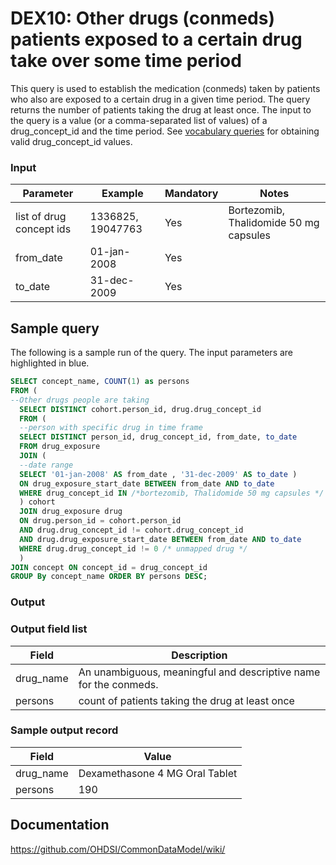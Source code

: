 # DEX10: Other drugs (conmeds) patients exposed to a certain drug take over some time period

This query is used to establish the medication (conmeds) taken by patients who also are exposed to a certain drug in a given time period. The query returns the number of patients taking the drug at least once. The input to the query is a value (or a comma-separated list of values) of a drug_concept_id and the time period. See  [vocabulary queries](http://vocabqueries.omop.org/drug-queries) for obtaining valid drug_concept_id values. 
### Input

|  Parameter |  Example |  Mandatory |  Notes |
| --- | --- | --- | --- |
| list of drug concept ids | 1336825, 19047763 | Yes | Bortezomib, Thalidomide 50 mg capsules |
| from_date | 01-jan-2008 | Yes |   |
| to_date | 31-dec-2009 | Yes |   |

## Sample query
The following is a sample run of the query. The input parameters are highlighted in  blue.

```sql
SELECT concept_name, COUNT(1) as persons
FROM ( 
--Other drugs people are taking
  SELECT DISTINCT cohort.person_id, drug.drug_concept_id
  FROM ( 
  --person with specific drug in time frame
  SELECT DISTINCT person_id, drug_concept_id, from_date, to_date
  FROM drug_exposure
  JOIN ( 
  --date range 
  SELECT '01-jan-2008' AS from_date , '31-dec-2009' AS to_date ) 
  ON drug_exposure_start_date BETWEEN from_date AND to_date
  WHERE drug_concept_id IN /*bortezomib, Thalidomide 50 mg capsules */  (1336825, 19047763)
  ) cohort
  JOIN drug_exposure drug 
  ON drug.person_id = cohort.person_id
  AND drug.drug_concept_id != cohort.drug_concept_id
  AND drug.drug_exposure_start_date BETWEEN from_date AND to_date
  WHERE drug.drug_concept_id != 0 /* unmapped drug */
  )
JOIN concept ON concept_id = drug_concept_id
GROUP By concept_name ORDER BY persons DESC;
```

### Output

### Output field list

|  Field |  Description |
| --- | --- | 
| drug_name | An unambiguous, meaningful and descriptive name for the conmeds. |
| persons | count of patients taking the drug at least once |


### Sample output record

| Field |  Value |
| --- | --- | 
| drug_name | Dexamethasone 4 MG Oral Tablet |
| persons | 190 |

## Documentation
https://github.com/OHDSI/CommonDataModel/wiki/
